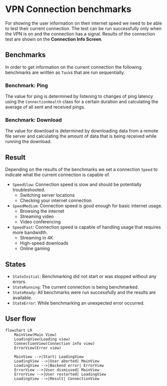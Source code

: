 # VPN Connection benchmarks

For showing the user information on their internet speed we need to be able to test their current connection. The test can be run successfully only when the VPN is on and the connection has a signal. Results of the connection test are shown on the **Connection Info Screen**.

## Benchmarks

In order to get information on the current connection the following benchmarks are written as `Task`s that are run sequentially.

### Benchmark: Ping

The value for ping is determined by listening to changes of ping latency using the `ConnectionHealth` class for a certain duration and calculating the average of all sent and received pings.

### Benchmark: Download

The value for download is determined by downloading data from a remote file server and calculating the amount of data that is being received while running the download.

## Result

Depending on the results of the benchmarks we set a connection `Speed` to indicate what the current connection is capable of.

* `SpeedSlow`: Connection speed is slow and should be potentially troubleshooted.
    * Switching server locations
    * Checking your internet connection
* `SpeedMedium`: Connection speed is good enough for basic internet usage.
    * Browsing the internet
    * Streaming video
    * Video conferencing
* `SpeedFast`: Connection speed is capable of handling usage that requires more bandwidth.
    * Streaming in 4K
    * High-speed downloads
    * Online gaming

## States

- `StateInitial`: Benchmarking did not start or was stopped without any errors.
- `StateRunning`: The current connection is being benchmarked.
- `StateReady`: All benchmarks were run successfully and the results are available.
- `StateError`: While benchmarking an unexpected error occurred.

## User flow

```mermaid
flowchart LR
    MainView(Main View)
    LoadingView(Loading view)
    ConnectionView(Connection info view)
    ErrorView(Error view)

    MainView -->|Start| LoadingView
    LoadingView -->|User aborted| MainView
    LoadingView -->|Backend error| ErrorView
    ErrorView -->|User dismissed| MainView
    ErrorView -->|User restarted| LoadingView
    LoadingView -->|Result| ConnectionView
```
